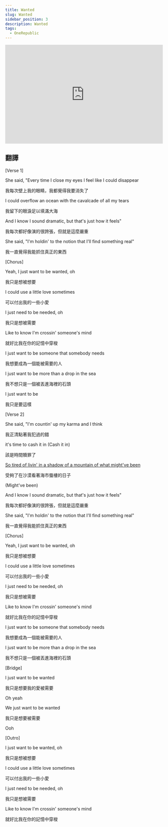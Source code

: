 ```yaml
---
title: Wanted
slug: Wanted
sidebar_position: 3
description: Wanted
tags:
  - OneRepublic
---
```


<iframe width="100%" height="315" src="https://www.youtube.com/embed/N_qFfQ3xHCw" title="YouTube video player" frameborder="0" allow="accelerometer; autoplay; clipboard-write; encrypted-media; gyroscope; picture-in-picture; web-share" allowfullscreen></iframe>


## 翻譯

[Verse 1]

She said, "Every time I close my eyes I feel like I could disappear

我每次壁上我的眼睛，我都覺得我要消失了

I could overflow an ocean with the cavalcade of all my tears

我留下的眼淚足以填滿大海

And I know I sound dramatic, but that's just how it feels"

我每次都好像演的很誇張，但就是這麼嚴重

She said, "I'm holdin' to the notion that I'll find something real"

我一直覺得我能抓住真正的東西

[Chorus]

Yeah, I just want to be wanted, oh

我只是想被想要

I could use a little love sometimes

可以付出我的一些小愛

I just need to be needed, oh

我只是想被需要

Like to know I'm crossin' someone's mind

就好比我在你的記憶中穿梭

I just want to be someone that somebody needs

我想要成為一個能被需要的人

I just want to be more than a drop in the sea

我不想只是一個被丟進海裡的石頭

I just want to be

我只是要這樣

[Verse 2]

She said, "I'm countin' up my karma and I think

我正清點著我犯過的錯

it's time to cash it in (Cash it in)

該是時間贖罪了

[So tired of livin' in a shadow of a mountain of what might've been](https://genius.com/Onerepublic-wanted-lyrics#note-16445821)

受夠了在沙漠看著海市蜃樓的日子

(Might've been)

And I know I sound dramatic, but that's just how it feels"

我每次都好像演的很誇張，但就是這麼嚴重

She said, "I'm holdin' to the notion that I'll find something real"

我一直覺得我能抓住真正的東西

[Chorus]

Yeah, I just want to be wanted, oh

我只是想被想要

I could use a little love sometimes

可以付出我的一些小愛

I just need to be needed, oh

我只是想被需要

Like to know I'm crossin' someone's mind

就好比我在你的記憶中穿梭

I just want to be someone that somebody needs

我想要成為一個能被需要的人

I just want to be more than a drop in the sea

我不想只是一個被丟進海裡的石頭

[Bridge]

I just want to be wanted

我只是想要我的愛被需要

Oh yeah

We just want to be wanted

我只是想要被需要

Ooh

[Outro]

I just want to be wanted, oh

我只是想被想要

I could use a little love sometimes

可以付出我的一些小愛

I just need to be needed, oh

我只是想被需要

Like to know I'm crossin' someone's mind

就好比我在你的記憶中穿梭